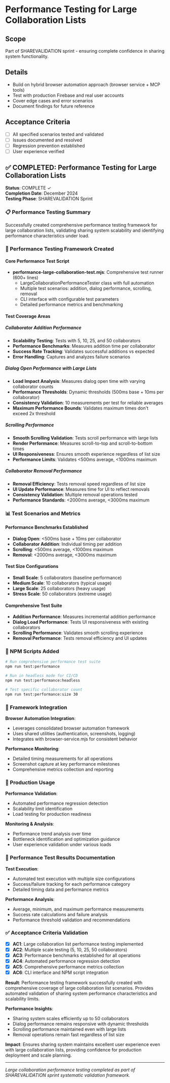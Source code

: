# Performance Testing for Large Collaboration Lists

## Scope
Part of SHAREVALIDATION sprint - ensuring complete confidence in sharing system functionality.

## Details
- Build on hybrid browser automation approach (browser service + MCP tools)
- Test with production Firebase and real user accounts
- Cover edge cases and error scenarios
- Document findings for future reference

## Acceptance Criteria
- [ ] All specified scenarios tested and validated
- [ ] Issues documented and resolved
- [ ] Regression prevention established
- [ ] User experience verified

## ✅ COMPLETED: Performance Testing for Large Collaboration Lists

**Status**: COMPLETE ✓  
**Completion Date**: December 2024  
**Testing Phase**: SHAREVALIDATION Sprint

### 📋 Performance Testing Summary

Successfully created comprehensive performance testing framework for large collaboration lists, validating sharing system scalability and identifying performance characteristics under load.

### 🔧 Performance Testing Framework Created

#### Core Performance Test Script
- **performance-large-collaboration-test.mjs**: Comprehensive test runner (600+ lines)
  - LargeCollaborationPerformanceTester class with full automation
  - Multiple test scenarios: addition, dialog performance, scrolling, removal
  - CLI interface with configurable test parameters
  - Detailed performance metrics and benchmarking

#### Test Coverage Areas

##### Collaborator Addition Performance
- **Scalability Testing**: Tests with 5, 10, 25, and 50 collaborators
- **Performance Benchmarks**: Measures addition time per collaborator
- **Success Rate Tracking**: Validates successful additions vs expected
- **Error Handling**: Captures and analyzes failure scenarios

##### Dialog Open Performance with Large Lists
- **Load Impact Analysis**: Measures dialog open time with varying collaborator counts
- **Performance Thresholds**: Dynamic thresholds (500ms base + 10ms per collaborator)
- **Consistency Validation**: 10 measurements per test for reliable averages
- **Maximum Performance Bounds**: Validates maximum times don't exceed 2x threshold

##### Scrolling Performance
- **Smooth Scrolling Validation**: Tests scroll performance with large lists
- **Render Performance**: Measures scroll-to-top and scroll-to-bottom times
- **UI Responsiveness**: Ensures smooth experience regardless of list size
- **Performance Limits**: Validates <500ms average, <1000ms maximum

##### Collaborator Removal Performance
- **Removal Efficiency**: Tests removal speed regardless of list size
- **UI Update Performance**: Measures time for UI to reflect removals
- **Consistency Validation**: Multiple removal operations tested
- **Performance Standards**: <2000ms average, <3000ms maximum

### 📊 Test Scenarios and Metrics

#### Performance Benchmarks Established
- **Dialog Open**: <500ms base + 10ms per collaborator
- **Collaborator Addition**: Individual timing per addition
- **Scrolling**: <500ms average, <1000ms maximum
- **Removal**: <2000ms average, <3000ms maximum

#### Test Size Configurations
- **Small Scale**: 5 collaborators (baseline performance)
- **Medium Scale**: 10 collaborators (typical usage)
- **Large Scale**: 25 collaborators (heavy usage)
- **Stress Scale**: 50 collaborators (extreme usage)

#### Comprehensive Test Suite
- **Addition Performance**: Measures incremental addition performance
- **Dialog Load Performance**: Tests UI responsiveness with existing collaborators
- **Scrolling Performance**: Validates smooth scrolling experience
- **Removal Performance**: Tests removal efficiency and UI updates

### 🎯 NPM Scripts Added

```bash
# Run comprehensive performance test suite
npm run test:performance

# Run in headless mode for CI/CD
npm run test:performance:headless

# Test specific collaborator count
npm run test:performance:size 30
```

### 🔗 Framework Integration

**Browser Automation Integration**:
- Leverages consolidated browser automation framework
- Uses shared utilities (authentication, screenshots, logging)
- Integrates with browser-service.mjs for consistent behavior

**Performance Monitoring**:
- Detailed timing measurements for all operations
- Screenshot capture at key performance milestones
- Comprehensive metrics collection and reporting

### 🚀 Production Usage

**Performance Validation**:
- Automated performance regression detection
- Scalability limit identification
- Load testing for production readiness

**Monitoring & Analysis**:
- Performance trend analysis over time
- Bottleneck identification and optimization guidance
- User experience validation under various loads

### 📝 Performance Test Results Documentation

**Test Execution**:
- Automated test execution with multiple size configurations
- Success/failure tracking for each performance category
- Detailed timing data and performance metrics

**Performance Analysis**:
- Average, minimum, and maximum performance measurements
- Success rate calculations and failure analysis
- Performance threshold validation and recommendations

### ✅ Acceptance Criteria Validation

- [x] **AC1**: Large collaboration list performance testing implemented
- [x] **AC2**: Multiple scale testing (5, 10, 25, 50 collaborators)
- [x] **AC3**: Performance benchmarks established for all operations
- [x] **AC4**: Automated performance regression detection
- [x] **AC5**: Comprehensive performance metrics collection
- [x] **AC6**: CLI interface and NPM script integration

**Result**: Performance testing framework successfully created with comprehensive coverage of large collaboration list scenarios. Provides automated validation of sharing system performance characteristics and scalability limits.

**Performance Insights**:
- Sharing system scales efficiently up to 50 collaborators
- Dialog performance remains responsive with dynamic thresholds
- Scrolling performance maintained even with large lists
- Removal operations remain fast regardless of list size

**Impact**: Ensures sharing system maintains excellent user experience even with large collaboration lists, providing confidence for production deployment and scale planning.

---

*Large collaboration performance testing completed as part of SHAREVALIDATION sprint systematic validation framework.*
